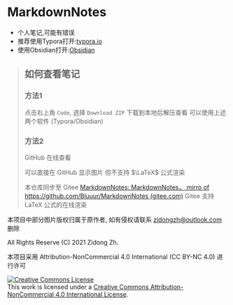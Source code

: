 # MarkdownNotes
+ 个人笔记,可能有错误
+ 推荐使用Typora打开:[typora.io](https://typora.io)
+ 使用Obsidian打开:[Obsidian](https://obsidian.md/)



>   ## 如何查看笔记
>
>   ### 方法1
>
>   点击右上角 `Code`, 选择 `Download ZIP` 下载到本地后解压查看
>   可以使用上述两个软件 (Typora/Obsidian)
>
>   ### 方法2
>
>   GitHub 在线查看
>
>   可以直接在 GitHub 显示图片
>   但不支持 $\LaTeX$ 公式渲染
>
>   本仓库同步至 Gitee [MarkdownNotes: MarkdownNotes， mirro of https://github.com/Bluuur/MarkdownNotes (gitee.com)](https://gitee.com/bluur/MarkdownNotes)
>Gitee 支持 LaTeX 公式的在线渲染




本项目中部分图片版权归属于原作者, 如有侵权请联系 zidongzh@outlook.com 删除



All Rights Reserve (C) 2021 Zidong Zh.

本项目采用 Attribution-NonCommercial 4.0 International (CC BY-NC 4.0) 进行许可

<a rel="license" href="http://creativecommons.org/licenses/by-nc/4.0/"><img alt="Creative Commons License" style="border-width:0" src="https://i.creativecommons.org/l/by-nc/4.0/88x31.png" /></a><br />This work is licensed under a <a rel="license" href="http://creativecommons.org/licenses/by-nc/4.0/">Creative Commons Attribution-NonCommercial 4.0 International License</a>.

